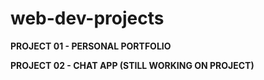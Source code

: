 # web-dev-projects

**PROJECT 01 - PERSONAL PORTFOLIO**

**PROJECT 02 - CHAT APP (STILL WORKING ON PROJECT)**
